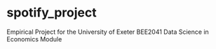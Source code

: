 # spotify_project
Empirical Project for the University of Exeter BEE2041 Data Science in Economics Module
